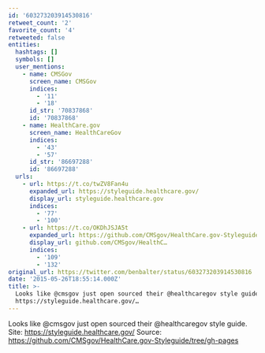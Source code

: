 ```yaml
---
id: '603273203914530816'
retweet_count: '2'
favorite_count: '4'
retweeted: false
entities:
  hashtags: []
  symbols: []
  user_mentions:
    - name: CMSGov
      screen_name: CMSGov
      indices:
        - '11'
        - '18'
      id_str: '70837868'
      id: '70837868'
    - name: HealthCare.gov
      screen_name: HealthCareGov
      indices:
        - '43'
        - '57'
      id_str: '86697288'
      id: '86697288'
  urls:
    - url: https://t.co/twZV8Fan4u
      expanded_url: https://styleguide.healthcare.gov/
      display_url: styleguide.healthcare.gov
      indices:
        - '77'
        - '100'
    - url: https://t.co/OKDhJSJA5t
      expanded_url: https://github.com/CMSgov/HealthCare.gov-Styleguide/tree/gh-pages
      display_url: github.com/CMSgov/HealthC…
      indices:
        - '109'
        - '132'
original_url: https://twitter.com/benbalter/status/603273203914530816
date: '2015-05-26T18:55:14.000Z'
title: >-
  Looks like @cmsgov just open sourced their @healthcaregov style guide. Site:
  https://styleguide.healthcare.gov/…
---
```


Looks like @cmsgov just open sourced their @healthcaregov style guide. Site: https://styleguide.healthcare.gov/ Source: https://github.com/CMSgov/HealthCare.gov-Styleguide/tree/gh-pages